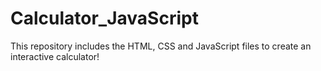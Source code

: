 # Calculator_JavaScript
This repository includes the HTML, CSS and JavaScript files to create an interactive calculator!
